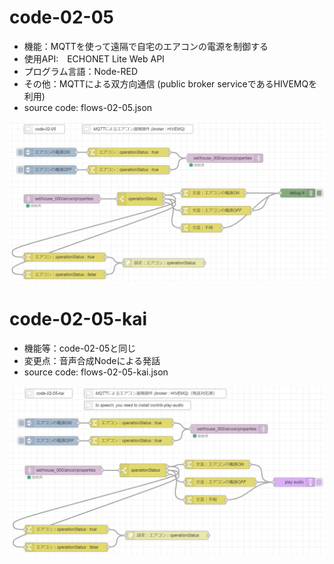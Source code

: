 # code-02-05
- 機能：MQTTを使って遠隔で自宅のエアコンの電源を制御する
- 使用API:　ECHONET Lite Web API
- プログラム言語：Node-RED
- その他：MQTTによる双方向通信 (public broker serviceであるHIVEMQを利用)
- source code: flows-02-05.json

![image](https://github.com/foobarbazfred/ProgrammingExamples/blob/main/code-02-05/code-02-05.png)

# code-02-05-kai
- 機能等：code-02-05と同じ
- 変更点：音声合成Nodeによる発話
- source code: flows-02-05-kai.json

![image](https://github.com/foobarbazfred/ProgrammingExamples/blob/main/code-02-05/code-02-05-kai.png)
